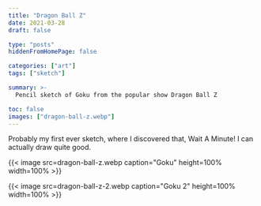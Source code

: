 ```yaml
---
title: "Dragon Ball Z"
date: 2021-03-28
draft: false

type: "posts"
hiddenFromHomePage: false

categories: ["art"]
tags: ["sketch"]

summary: >-
  Pencil sketch of Goku from the popular show Dragon Ball Z

toc: false
images: ["dragon-ball-z.webp"]
---
```


Probably my first ever sketch, where I discovered that, Wait A Minute! I can actually draw quite good.

{{< image src=dragon-ball-z.webp caption="Goku" height=100% width=100% >}}

{{< image src=dragon-ball-z-2.webp caption="Goku 2" height=100% width=100% >}}
